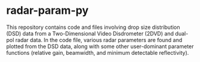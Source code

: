 # radar-param-py
This repository contains code and files involving drop size distribution (DSD) data from a Two-Dimensional Video Disdrometer (2DVD) and dual-pol radar data. In the code file, various radar parameters are found and plotted from the DSD data, along with some other user-dominant parameter functions (relative gain, beamwidth, and minimum detectable reflectivity).
